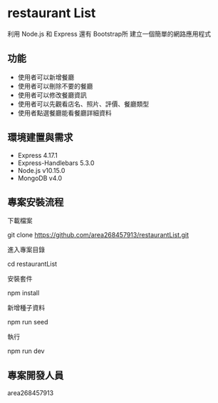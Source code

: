 # restaurant List

利用 Node.js 和 Express 還有 Bootstrap所 建立一個簡單的網路應用程式

## 功能

- 使用者可以新增餐廳
- 使用者可以刪除不要的餐廳
- 使用者可以修改餐廳資訊
- 使用者可以先觀看店名、照片、評價、餐廳類型
- 使用者點選餐廳能看餐廳詳細資料

## 環境建置與需求

- Express 4.17.1
- Express-Handlebars 5.3.0
- Node.js v10.15.0
- MongoDB v4.0 
## 專案安裝流程

下載檔案

git clone  https://github.com/area268457913/restaurantList.git

進入專案目錄

cd restaurantList

安裝套件

npm install

新增種子資料 

npm run seed

執行

npm run dev

##  專案開發人員

area268457913
